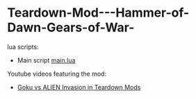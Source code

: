 # Teardown-Mod---Hammer-of-Dawn-Gears-of-War-

lua scripts:
* Main script [main.lua](https://github.com/cheejins/Teardown-Mod---Hammer-of-Dawn--Gears-of-War-/blob/main/main.lua)

Youtube videos featuring the mod:
* [Goku vs ALIEN Invasion in Teardown Mods](https://www.youtube.com/watch?v=DoV9J_KeMwY&t=303s)
